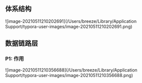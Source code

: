 ## 体系结构

![image-20210511210202691](/Users/breeze/Library/Application Support/typora-user-images/image-20210511210202691.png)





## 数据链路层

### P1: 作用

![image-20210511210356688](/Users/breeze/Library/Application Support/typora-user-images/image-20210511210356688.png)

### 